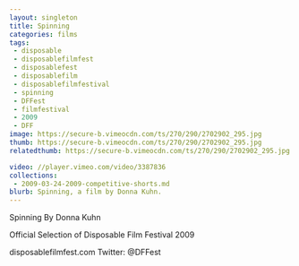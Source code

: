```yaml
---
layout: singleton
title: Spinning
categories: films
tags:
 - disposable
 - disposablefilmfest
 - disposablefest
 - disposablefilm
 - disposablefilmfestival
 - spinning
 - DFFest
 - filmfestival
 - 2009
 - DFF
image: https://secure-b.vimeocdn.com/ts/270/290/2702902_295.jpg
thumb: https://secure-b.vimeocdn.com/ts/270/290/2702902_295.jpg
relatedthumb: https://secure-b.vimeocdn.com/ts/270/290/2702902_295.jpg

video: //player.vimeo.com/video/3387836
collections:
 - 2009-03-24-2009-competitive-shorts.md
blurb: Spinning, a film by Donna Kuhn.
---
```


Spinning
By Donna Kuhn

Official Selection of Disposable Film Festival 2009

disposablefilmfest.com
Twitter: @DFFest